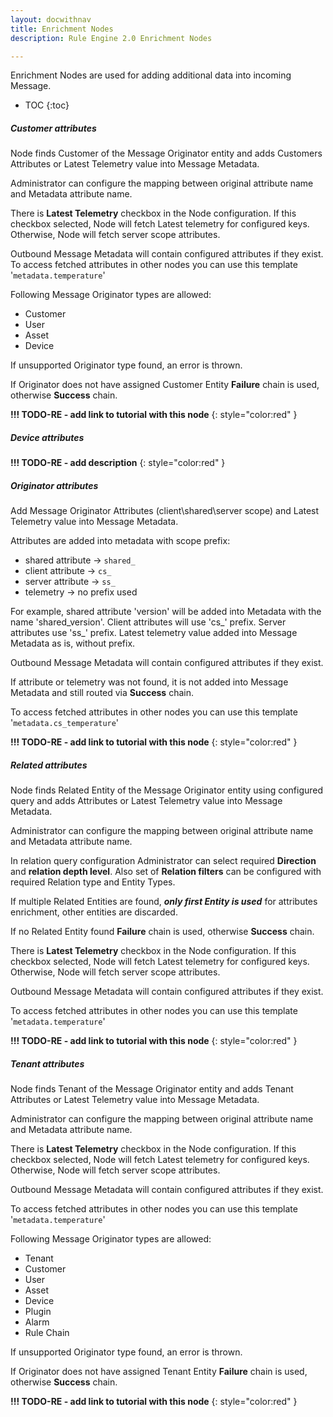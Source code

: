 ```yaml
---
layout: docwithnav
title: Enrichment Nodes
description: Rule Engine 2.0 Enrichment Nodes

---
```


Enrichment Nodes are used for adding additional data into incoming Message.

* TOC
{:toc}

##### Customer attributes
Node finds Customer of the Message Originator entity and adds Customers Attributes or Latest Telemetry value into Message Metadata. 

Administrator can configure the mapping between original attribute name and Metadata attribute name.

There is **Latest Telemetry** checkbox in the Node configuration. 
If this checkbox selected, Node will fetch Latest telemetry for configured keys. Otherwise, Node will fetch server scope attributes.

Outbound Message Metadata will contain configured attributes if they exist.
To access fetched attributes in other nodes you can use this template '<code>metadata.temperature</code>'

Following Message Originator types are allowed: 

- Customer
- User
- Asset
- Device
 
If unsupported Originator type found, an error is thrown.

If Originator does not have assigned Customer Entity **Failure** chain is used, otherwise **Success** chain.

**!!! TODO-RE - add link to tutorial with this node**
{: style="color:red" }

##### Device attributes

**!!! TODO-RE - add description**
{: style="color:red" }

##### Originator attributes
Add Message Originator Attributes (client\shared\server scope) and Latest Telemetry value into Message Metadata. 

Attributes are added into metadata with scope prefix:
- shared attribute -> <code>shared_</code>
- client attribute -> <code>cs_</code>
- server attribute -> <code>ss_</code>
- telemetry -> no prefix used 

For example, shared attribute 'version' will be added into Metadata with the name 'shared_version'. Client attributes will use 'cs_' prefix. 
Server attributes use 'ss_' prefix. Latest telemetry value added into Message Metadata as is, without prefix.

Outbound Message Metadata will contain configured attributes if they exist.

If attribute or telemetry was not found, it is not added into Message Metadata and still routed via **Success** chain. 

To access fetched attributes in other nodes you can use this template '<code>metadata.cs_temperature</code>'

**!!! TODO-RE - add link to tutorial with this node**
{: style="color:red" }

##### Related attributes
Node finds Related Entity of the Message Originator entity using configured query and adds Attributes or Latest Telemetry value into Message Metadata.
 
Administrator can configure the mapping between original attribute name and Metadata attribute name.

In relation query configuration Administrator can select required **Direction** and **relation depth level**. 
Also set of **Relation filters** can be configured with required Relation type and Entity Types.

If multiple Related Entities are found, **_only first Entity is used_** for attributes enrichment, other entities are discarded.

If no Related Entity found **Failure** chain is used, otherwise **Success** chain.

There is **Latest Telemetry** checkbox in the Node configuration. If this checkbox selected, Node will fetch Latest telemetry for configured keys. 
Otherwise, Node will fetch server scope attributes.

Outbound Message Metadata will contain configured attributes if they exist.

To access fetched attributes in other nodes you can use this template '<code>metadata.temperature</code>'

**!!! TODO-RE - add link to tutorial with this node**
{: style="color:red" }

##### Tenant attributes
Node finds Tenant of the Message Originator entity and adds Tenant Attributes or Latest Telemetry value into Message Metadata. 

Administrator can configure the mapping between original attribute name and Metadata attribute name.

There is **Latest Telemetry** checkbox in the Node configuration. If this checkbox selected, Node will fetch Latest telemetry for configured keys. 
Otherwise, Node will fetch server scope attributes.

Outbound Message Metadata will contain configured attributes if they exist.

To access fetched attributes in other nodes you can use this template '<code>metadata.temperature</code>'

Following Message Originator types are allowed: 
- Tenant
- Customer
- User
- Asset
- Device
- Plugin
- Alarm
- Rule Chain

If unsupported Originator type found, an error is thrown.

If Originator does not have assigned Tenant Entity **Failure** chain is used, otherwise **Success** chain.

**!!! TODO-RE - add link to tutorial with this node**
{: style="color:red" }